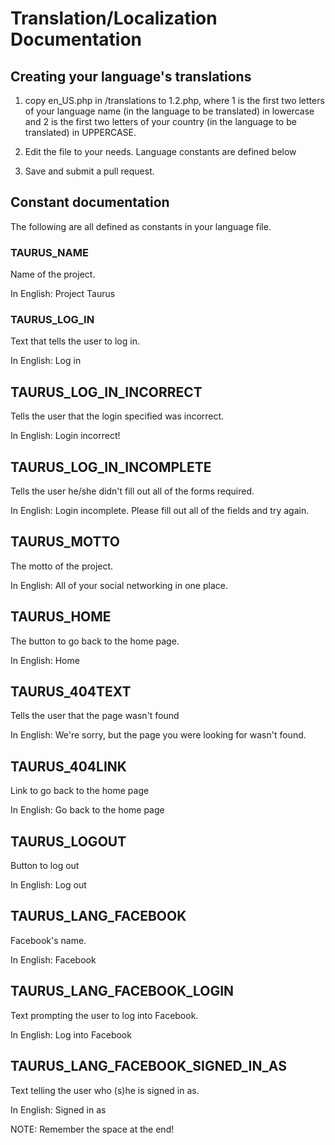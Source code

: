 # Translation/Localization Documentation

## Creating your language's translations

1. copy en_US.php in /translations to 1.2.php, where 1 is the first two letters of your language name (in the language to be translated) in lowercase and 2 is the first two letters of your country (in the language to be translated) in UPPERCASE.

2. Edit the file to your needs. Language constants are defined below

3. Save and submit a pull request.

## Constant documentation

The following are all defined as constants in your language file.

### TAURUS_NAME

Name of the project.

In English: Project Taurus

### TAURUS_LOG_IN

Text that tells the user to log in.

In English: Log in

## TAURUS_LOG_IN_INCORRECT

Tells the user that the login specified was incorrect.

In English: Login incorrect!

## TAURUS_LOG_IN_INCOMPLETE

Tells the user he/she didn't fill out all of the forms required.

In English: Login incomplete. Please fill out all of the fields and try again.

## TAURUS_MOTTO

The motto of the project.

In English: All of your social networking in one place.

## TAURUS_HOME

The button to go back to the home page.

In English: Home

## TAURUS_404TEXT

Tells the user that the page wasn't found

In English: We're sorry, but the page you were looking for wasn't found.

## TAURUS_404LINK

Link to go back to the home page

In English: Go back to the home page

## TAURUS_LOGOUT

Button to log out

In English: Log out

## TAURUS_LANG_FACEBOOK

Facebook's name.

In English: Facebook

## TAURUS_LANG_FACEBOOK_LOGIN

Text prompting the user to log into Facebook.

In English: Log into Facebook

## TAURUS_LANG_FACEBOOK_SIGNED_IN_AS

Text telling the user who (s)he is signed in as.

In English: Signed in as 

NOTE: Remember the space at the end!